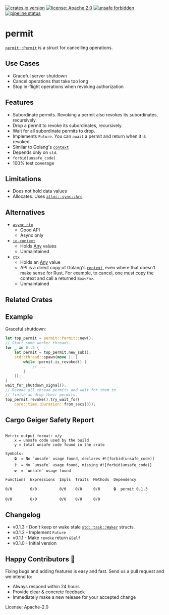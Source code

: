 [![crates.io version](https://img.shields.io/crates/v/permit.svg)](https://crates.io/crates/permit)
[![license: Apache 2.0](https://gitlab.com/leonhard-llc/ops/-/raw/main/license-apache-2.0.svg)](https://gitlab.com/leonhard-llc/ops/-/raw/main/permit/LICENSE)
[![unsafe forbidden](https://gitlab.com/leonhard-llc/ops/-/raw/main/unsafe-forbidden.svg)](https://github.com/rust-secure-code/safety-dance/)
[![pipeline status](https://gitlab.com/leonhard-llc/ops/badges/main/pipeline.svg)](https://gitlab.com/leonhard-llc/ops/-/pipelines)

# permit

[`permit::Permit`](https://docs.rs/permit/latest/permit/struct.Permit.html)
is a struct for cancelling operations.

## Use Cases
- Graceful server shutdown
- Cancel operations that take too long
- Stop in-flight operations when revoking authorization

## Features
- Subordinate permits.
  Revoking a permit also revokes its subordinates, recursively.
- Drop a permit to revoke its subordinates, recursively.
- Wait for all subordinate permits to drop.
- Implements `Future`.  You can `await` a permit and return when it is revoked.
- Similar to Golang's [`context`](https://golang.org/pkg/context/)
- Depends only on `std`.
- `forbid(unsafe_code)`
- 100% test coverage

## Limitations
- Does not hold data values
- Allocates.  Uses [`alloc::sync::Arc`](https://doc.rust-lang.org/alloc/sync/struct.Arc.html).

## Alternatives
- [`async_ctx`](https://crates.io/crates/async_ctx)
  - Good API
  - Async only
- [`io-context`](https://crates.io/crates/io-context)
  - Holds [Any](https://doc.rust-lang.org/core/any/trait.Any.html) values
  - Unmaintained
- [`ctx`](https://crates.io/crates/ctx)
  - Holds an [Any](https://doc.rust-lang.org/core/any/trait.Any.html) value
  - API is a direct copy of Golang's
    [`context`](https://golang.org/pkg/context/),
    even where that doesn't make sense for Rust.
    For example, to cancel, one must copy the context and call
    a returned `Box<Fn>`.
  - Unmaintained

## Related Crates

## Example

Graceful shutdown:
```rust
let top_permit = permit::Permit::new();
// Start some worker threads.
for _ in 0..5 {
    let permit = top_permit.new_sub();
    std::thread::spawn(move || {
        while !permit.is_revoked() {
            // ...
        }
    });
}
wait_for_shutdown_signal();
// Revoke all thread permits and wait for them to
// finish an drop their permits.
top_permit.revoke().try_wait_for(
    core::time::Duration::from_secs(3));
```

## Cargo Geiger Safety Report
```

Metric output format: x/y
    x = unsafe code used by the build
    y = total unsafe code found in the crate

Symbols: 
    🔒  = No `unsafe` usage found, declares #![forbid(unsafe_code)]
    ❓  = No `unsafe` usage found, missing #![forbid(unsafe_code)]
    ☢️  = `unsafe` usage found

Functions  Expressions  Impls  Traits  Methods  Dependency

0/0        0/0          0/0    0/0     0/0      🔒  permit 0.1.3

0/0        0/0          0/0    0/0     0/0    

```
## Changelog
- v0.1.3 - Don't keep or wake stale
  [`std::task::Waker`](https://doc.rust-lang.org/std/task/struct.Waker.html) structs.
- v0.1.2 - Implement `Future`
- v0.1.1 - Make `revoke` return `&Self`
- v0.1.0 - Initial version

## Happy Contributors 🙂
Fixing bugs and adding features is easy and fast.
Send us a pull request and we intend to:
- Always respond within 24 hours
- Provide clear & concrete feedback
- Immediately make a new release for your accepted change

License: Apache-2.0

